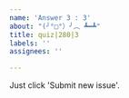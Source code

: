 ```yaml
---
name: 'Answer 3 : 3'
about: "(╯°□°）╯︵ ┻━┻"
title: quiz|280|3
labels: ''
assignees: ''

---
```


Just click 'Submit new issue'.
